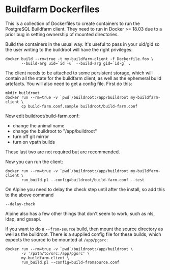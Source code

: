 Buildfarm Dockerfiles
===========

This is a collection of Dockerfiles to create containers to run the PostgreSQL
Buildfarm client. They need to run in Docker >= 18.03 due to a prior bug
in setting ownership of mounted directories.

Build the containers in the usual way. It's useful to pass in your uid/gid
so the user writing to the buildroot will have the right privileges:

```
docker build --rm=true -t my-buildfarm-client -f Dockerfile.foo \
	   --build-arg uid=`id -u` --build-arg gid=`id-g` .
```

The client needs to be attached to some persistent storage, which will contain
all the state for the buildfarm client, as well as the ephemeral build
artefacts. You will also need to get a config file. First do this:

```
mkdir buildroot
docker run --rm=true -v `pwd`/buildroot:/app/buildroot my-buildfarm-client \
	   cp build-farm.conf.sample buildroot/build-farm.conf
```

Now edit buildroot/build-farm.conf:

* change the animal name
* change the buildroot to "/app/buildroot"
* turn off git mirror
* turn on vpath builds

These last two are not required but are recommended.

Now you can run the client:

```
docker run --rm=true -v `pwd`/buildroot:/app/buildroot my-buildfarm-client \
	   run_build.pl --config=buildroot/build-farm.conf --test
```

On Alpine you need to delay the check step until after the install, so
add this to the above command

````
--delay-check
````

Alpine also has a few other things that don't seem to work, such as nls, ldap,
and gssapi.

If you want to do a `--from-source` build, then mount the source directory
as well as the buildroot. There is a supplied config file for these builds,
which expects the source to be mounted at `/app/pgsrc`:

````
docker run --rm=true -v `pwd`/buildroot:/app/buildroot \
	   -v '/path/to/src:/app/pgsrc' \
	   my-buildfarm-client \
	   run_build.pl --config=build-fromsource.conf
````
